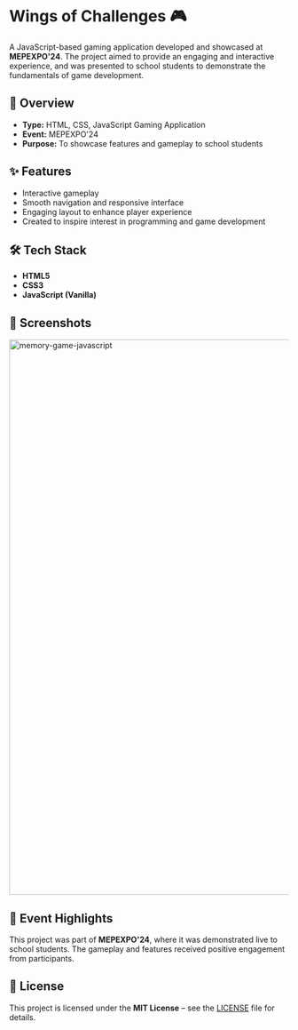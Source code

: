 # Wings of Challenges 🎮

A JavaScript-based gaming application developed and showcased at **MEPEXPO'24**. The project aimed to provide an engaging and interactive experience, and was presented to school students to demonstrate the fundamentals of game development.

## 🚀 Overview
- **Type:** HTML, CSS, JavaScript Gaming Application
- **Event:** MEPEXPO'24
- **Purpose:** To showcase features and gameplay to school students

## ✨ Features
- Interactive gameplay
- Smooth navigation and responsive interface
- Engaging layout to enhance player experience
- Created to inspire interest in programming and game development

## 🛠 Tech Stack
- **HTML5**
- **CSS3**
- **JavaScript (Vanilla)**

## 📸 Screenshots
<img width="1700" height="1000" alt="memory-game-javascript" src="https://github.com/user-attachments/assets/9c348306-e0a4-448f-915c-57e37e0e4104" />





## 📅 Event Highlights
This project was part of **MEPEXPO'24**, where it was demonstrated live to school students. The gameplay and features received positive engagement from participants.

## 📜 License
This project is licensed under the **MIT License** – see the [LICENSE](LICENSE) file for details.
